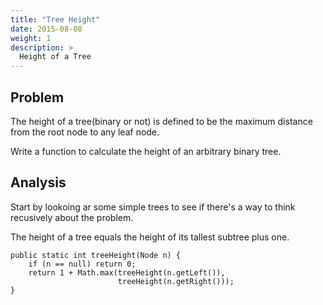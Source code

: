 ```yaml
---
title: "Tree Height"
date: 2015-08-08
weight: 1
description: >
  Height of a Tree
---
```


## Problem

The height of a tree(binary or not) is defined to be the maximum distance from the root node to any leaf node.

Write a function to calculate the height of an arbitrary binary tree.

## Analysis

Start by lookoing ar some simple trees to see if there's a way to think recusively about the problem.

The height of a tree equals the height of its tallest subtree plus one.

    public static int treeHeight(Node n) {
        if (n == null) return 0;
        return 1 + Math.max(treeHeight(n.getLeft()),
                            treeHeight(n.getRight()));
    }
